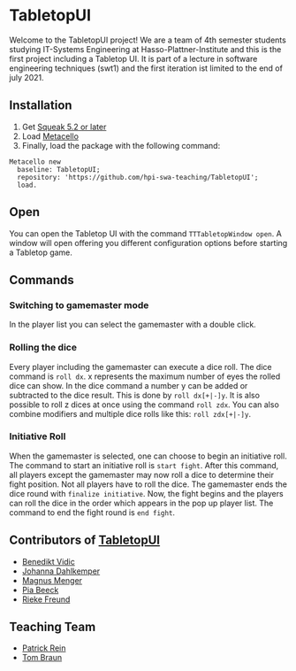 # TabletopUI

Welcome to the TabletopUI project! We are a team of 4th semester students studying IT-Systems Engineering at Hasso-Plattner-Institute and this is the first project including a Tabletop UI. It is part of a lecture in software engineering techniques (swt1) and the first iteration ist limited to the end of july 2021. 

## Installation
1. Get [Squeak 5.2 or later](http://www.squeak.org)
2. Load [Metacello](https://github.com/metacello/metacello)
3. Finally, load the package with the following command:

```
Metacello new
  baseline: TabletopUI;
  repository: 'https://github.com/hpi-swa-teaching/TabletopUI';
  load.
```
## Open
You can open the Tabletop UI with the command `TTTabletopWindow open`. A window will open offering you different configuration options before starting a Tabletop game.

## Commands
### Switching to gamemaster mode
In the player list you can select the gamemaster with a double click.

### Rolling the dice
Every player including the gamemaster can execute a dice roll.
The dice command is ```roll dx```. x represents the maximum number of eyes the rolled dice can show.
In the dice command a number y can be added or subtracted to the dice result. This is done by ```roll dx[+|-]y```. It is also possible to roll z dices at once using the command ```roll zdx```. You can also combine modifiers and multiple dice rolls like this: ```roll zdx[+|-]y```.

### Initiative Roll
When the gamemaster is selected, one can choose to begin an initiative roll. The command to start an initiative roll is ```start fight```. After this command, all players except the gamemaster may now roll a dice to determine their fight position. Not all players have to roll the dice. The gamemaster ends the dice round with ``finalize initiative``. Now, the fight begins and the players can roll the dice in the order which appears in the pop up player list. The command to end the fight round is ```end fight```.

## Contributors of [TabletopUI](https://github.com/hpi-swa-teaching/TabletopUI)
- [Benedikt Vidic](https://github.com/BenediktV)
- [Johanna Dahlkemper]( https://github.com/joh-dah)
- [Magnus Menger](https://github.com/cambryx)
- [Pia Beeck](https://github.com/piabeeck)
- [Rieke Freund](https://github.com/rfrx)

## Teaching Team
- [Patrick Rein](https://github.com/codeZeilen)
- [Tom Braun](https://github.com/BraunTom)
